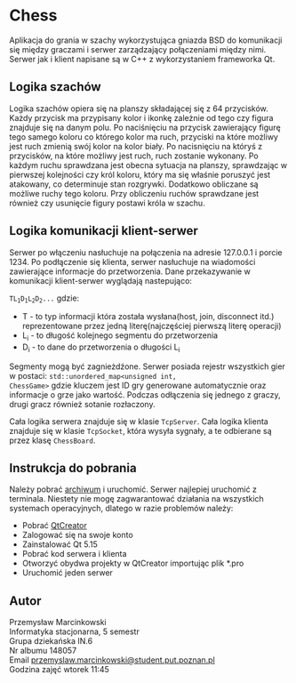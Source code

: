 # Chess 
Aplikacja do grania w szachy wykorzystująca gniazda BSD do komunikacji się między graczami i serwer zarządzający połączeniami między nimi. Serwer jak i klient napisane są w C++ z wykorzystaniem frameworka Qt. 

## Logika szachów
Logika szachów opiera się na planszy składającej się z 64 przycisków. Każdy przycisk ma przypisany kolor i ikonkę zależnie od tego czy figura znajduje się na danym polu.
Po naciśnięciu na przycisk zawierający figurę tego samego koloru co którego kolor ma ruch, przyciski na które możliwy jest ruch zmienią swój kolor na kolor biały. Po nacisnięciu na któryś z przycisków, na które możliwy jest ruch, ruch zostanie wykonany. Po każdym ruchu sprawdzana jest obecna sytuacja na planszy, sprawdzając w pierwszej kolejności czy król koloru, który ma się właśnie poruszyć jest atakowany, co determinuje stan rozgrywki. Dodatkowo obliczane są możliwe ruchy tego koloru. Przy obliczeniu ruchów sprawdzane jest również czy usunięcie figury postawi króla w szachu.


## Logika komunikacji klient-serwer
Serwer po włączeniu nasłuchuje na połączenia na adresie 127.0.0.1 i porcie 1234. Po podłączenie się klienta, serwer nasłuchuje na wiadomości zawierające informacje do przetworzenia. Dane przekazywanie w komunikacji klient-serwer wyglądają nastepująco:

<code>TL<sub>1</sub>D<sub>1</sub>L<sub>2</sub>D<sub>2</sub>...</code>
gdzie:
- T - to typ informacji która została wysłana(host, join, disconnect itd.) reprezentowane przez jedną literę(najczęściej pierwszą literę operacji)
- L<sub>i</sub> - to długość kolejnego segmentu do przetworzenia
- D<sub>i</sub> - to dane do przetworzenia o długości L<sub>i</sub>

Segmenty mogą być zagnieżdźone.
Serwer posiada rejestr wszystkich gier w postaci:
<code>std::unordered_map<unsigned int, ChessGame></code>
gdzie kluczem jest ID gry generowane automatycznie oraz informacje o grze jako wartość. Podczas odłączenia się jednego z graczy, drugi gracz również sotanie rozłaczony.

Cała logika serwera znajduje się w klasie <code>TcpServer</code>.
Cała logika klienta znajduje się w klasie <code>TcpSocket</code>, która wysyła sygnały, a te odbierane są przez klasę <code>ChessBoard</code>.

## Instrukcja do pobrania
Należy pobrać [archiwum](https://drive.google.com/file/d/1AohSQHM580Jt81AY8rWaQVvBitt8XBQJ/view) i uruchomić. Serwer najlepiej uruchomić z terminala.
Niestety nie mogę zagwarantować działania na wszystkich systemach operacyjnych, dlatego w razie problemów należy:
- Pobrać [QtCreator](https://www.qt.io/download-open-source?hsCtaTracking=e9c17691-91a0-4616-9bc2-1a6a6c318914%7C963686f8-2c68-442a-b17b-3d73ce95b819)
- Zalogować się na swoje konto
- Zainstalować Qt 5.15
- Pobrać kod serwera i klienta
- Otworzyć obydwa projekty w QtCreator importując plik *.pro
- Uruchomić jeden serwer

## Autor
Przemysław Marcinkowski\
Informatyka stacjonarna, 5 semestr\
Grupa dziekańska IN.6\
Nr albumu 148057\
Email przemyslaw.marcinkowski@student.put.poznan.pl\
Godzina zajęć wtorek 11:45
